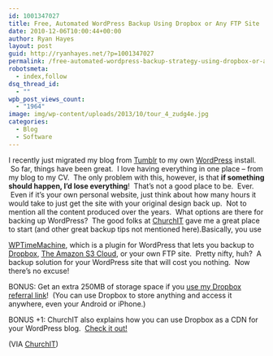 ```yaml
---
id: 1001347027
title: Free, Automated WordPress Backup Using Dropbox or Any FTP Site
date: 2010-12-06T10:00:44+00:00
author: Ryan Hayes
layout: post
guid: http://ryanhayes.net/?p=1001347027
permalink: /free-automated-wordpress-backup-strategy-using-dropbox-or-any-ftp-site/
robotsmeta:
  - index,follow
dsq_thread_id:
  - ""
wpb_post_views_count:
  - "1964"
image: img/wp-content/uploads/2013/10/tour_4_zudg4e.jpg
categories:
  - Blog
  - Software
---
```

I recently just migrated my blog from [Tumblr](http://www.tumblr.com "Tumblr.") to my own [WordPress](http://www.wordpress.org "Wordpress") install.  So far, things have been great.  I love having everything in one place &#8211; from my blog to my CV.  The only problem with this, however, is that **if something should happen, I&#8217;d lose everything**!  That&#8217;s not a good place to be.  Ever.  Even if it&#8217;s your own personal website, just think about how many hours it would take to just get the site with your original design back up.  Not to mention all the content produced over the years.  What options are there for backing up WordPress?  The good folks at [ChurchIT](http://churchit.com "ChurchIT") gave me a great place to start (and other great backup tips not mentioned here).<!--more-->Basically, you use 

[WPTimeMachine](http://wptimemachine.com/), which is a plugin for WordPress that lets you backup to [Dropbox](https://www.dropbox.com/referrals/NTYzOTY2MDk?src=global0), [The Amazon S3 Cloud](http://aws.amazon.com/s3/), or your own FTP site.  Pretty nifty, huh?  A backup solution for your WordPress site that will cost you nothing.  Now there&#8217;s no excuse!

BONUS: Get an extra 250MB of storage space if you [use my Dropbox referral link](https://www.dropbox.com/referrals/NTYzOTY2MDk?src=global0)!  (You can use Dropbox to store anything and access it anywhere, even your Android or iPhone.)

BONUS +1: ChurchIT also explains how you can use Dropbox as a CDN for your WordPress blog.  [Check it out!](http://churchit.com/use-dropbox-as-cdn-for-your-wordpress-blog/)

(VIA [ChurchIT](http://churchit.com/backup-wordpress-via-dropbox-amazon-s3-ftp/?utm_source=TF&utm_medium=Twitter&utm_campaign=Feed:+ChurchIT+(ChurchIT)&utm_content=Twitter))